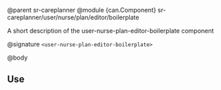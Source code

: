 @parent sr-careplanner
@module {can.Component} sr-careplanner/user/nurse/plan/editor/boilerplate <user-nurse-plan-editor-boilerplate>

A short description of the user-nurse-plan-editor-boilerplate component

@signature `<user-nurse-plan-editor-boilerplate>`

@body

## Use

